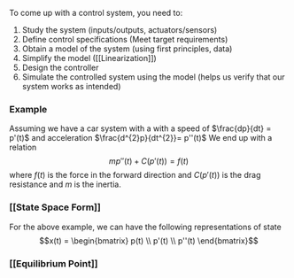 To come up with a control system, you need to:
1. Study the system (inputs/outputs, actuators/sensors)
2. Define control specifications (Meet target requirements)
3. Obtain a model of the system (using first principles, data)
4. Simplify the model ([[Linearization]])
5. Design the controller
6. Simulate the controlled system using the model (helps us verify that our system works as intended)

### Example 
Assuming we have a car system with a with a speed of $\frac{dp}{dt} = p'(t)$ and acceleration $\frac{d^{2}p}{dt^{2}}= p''(t)$
We end up with a relation 
$$mp''(t) + C(p'(t)) = f(t)$$
where $f(t)$ is the force in the forward direction and $C(p'(t))$ is the drag resistance and $m$ is the inertia. 


### [[State Space Form]]

For the above example, we can have the following representations of state 
$$x(t) = \begin{bmatrix} p(t)  \\ p'(t) \\ p''(t) \end{bmatrix}$$
### [[Equilibrium Point]]